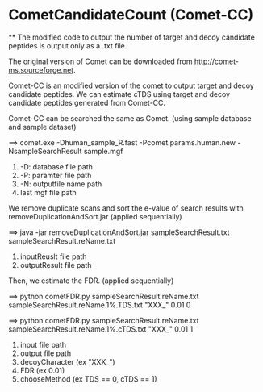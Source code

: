 # CometCandidateCount (Comet-CC)

** The modified code to output the number of target and decoy candidate peptides is output only as a .txt file.

The original version of Comet can be downloaded from http://comet-ms.sourceforge.net.

Comet-CC is an modified version of the comet to output target and decoy candidate peptides.
We can estimate cTDS using target and decoy candidate peptides generated from Comet-CC.

Comet-CC can be searched the same as Comet. (using sample database and sample dataset)

==> comet.exe -Dhuman_sample_R.fast -Pcomet.params.human.new -NsampleSearchResult sample.mgf

1. -D: database file path
2. -P: paramter file path
3. -N: outputfile name path
4. last mgf file path

We remove duplicate scans and sort the e-value of search results with removeDuplicationAndSort.jar (applied sequentially)

==> java -jar removeDuplicationAndSort.jar sampleSearchResult.txt sampleSearchResult.reName.txt
1. inputReuslt file path
2. outputResult file path

Then, we estimate the FDR. (applied sequentially)

==> python cometFDR.py sampleSearchResult.reName.txt sampleSearchResult.reName.1%.TDS.txt "XXX_" 0.01 0

==> python cometFDR.py sampleSearchResult.reName.txt sampleSearchResult.reName.1%.cTDS.txt "XXX_" 0.01 1
1. input file path
2. output file path
3. decoyCharacter (ex "XXX_")
4. FDR (ex 0.01)
5. chooseMethod (ex TDS == 0, cTDS == 1)
